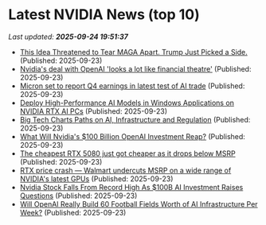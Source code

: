 # Latest NVIDIA News (top 10)
_Last updated: **2025-09-24 19:51:37**_

- [This Idea Threatened to Tear MAGA Apart. Trump Just Picked a Side.](https://slate.com/news-and-politics/2025/09/trump-h1b-visa-panic-india-silicon-valley-tech.html) (Published: 2025-09-23)
- [Nvidia's deal with OpenAI 'looks a lot like financial theatre'](https://biztoc.com/x/15a4aaed474409ba) (Published: 2025-09-23)
- [Micron set to report Q4 earnings in latest test of AI trade](https://finance.yahoo.com/news/micron-set-to-report-q4-earnings-in-latest-test-of-ai-trade-192351303.html) (Published: 2025-09-23)
- [Deploy High-Performance AI Models in Windows Applications on NVIDIA RTX AI PCs](https://developer.nvidia.com/blog/deploy-ai-models-faster-with-windows-ml-on-rtx-pcs/) (Published: 2025-09-23)
- [Big Tech Charts Paths on AI, Infrastructure and Regulation](http://www.pymnts.com/news/artificial-intelligence/2025/big-tech-charts-paths-ai-infrastructure-regulation/) (Published: 2025-09-23)
- [What Will Nvidia's $100 Billion OpenAI Investment Reap?](https://biztoc.com/x/c3e3e4df27ea4544) (Published: 2025-09-23)
- [The cheapest RTX 5080 just got cheaper as it drops below MSRP](https://www.notebookcheck.net/The-cheapest-RTX-5080-just-got-cheaper-as-it-drops-below-MSRP.1122112.0.html) (Published: 2025-09-23)
- [RTX price crash — Walmart undercuts MSRP on a wide range of NVIDIA's latest GPUs](https://www.windowscentral.com/hardware/nvidia/geforce-week-gpu-deals-msrp) (Published: 2025-09-23)
- [Nvidia Stock Falls From Record High As $100B AI Investment Raises Questions](https://finance.yahoo.com/news/nvidia-stock-falls-record-high-185832337.html) (Published: 2025-09-23)
- [Will OpenAI Really Build 60 Football Fields Worth of AI Infrastructure Per Week?](https://uk.pcmag.com/ai/160221/will-openai-really-build-60-football-fields-worth-of-ai-infrastructure-per-week) (Published: 2025-09-23)
